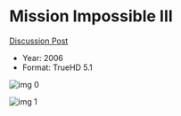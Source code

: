 # Mission Impossible III

[Discussion Post](https://www.avsforum.com/threads/bass-eq-for-filtered-movies.2995212/post-57322744)

* Year: 2006
* Format: TrueHD 5.1

![img 0](https://i.imgur.com/h5lzYse.jpg)

![img 1](https://i.imgur.com/Nrhxmk1.jpg)

